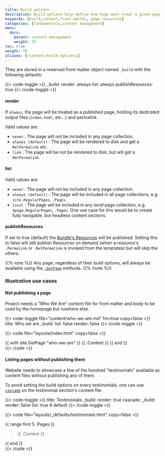```yaml
---
title: Build options
description: Build options help define how Hugo must treat a given page when building the site.
keywords: [build,content,front matter, page resources]
categories: [fundamentals,content management]
menu:
  docs:
    parent: content-management
    weight: 70
toc: true
weight: 70
aliases: [/content/build-options/]
---
```


They are stored in a reserved front matter object named `_build` with the following defaults:

{{< code-toggle >}}
_build:
  render: always
  list: always
  publishResources: true
{{< /code-toggle >}}

#### render

If `always`, the page will be treated as a published page, holding its dedicated output files (`index.html`, etc...) and permalink.

Valid values are:

  - `never`
    : The page will not be included in any page collection.
  - `always (default)`
    : The page will be rendered to disk and get a `RelPermalink` etc.
  - `link`
    : The page will be not be rendered to disk, but will get a `RelPermalink`.

#### list

Valid values are:
  
  - `never`
    : The page will not be included in any page collection.
  - `always (default)`
    : The page will be included in all page collections, e.g. `site.RegularPages`, `.Pages`.
  - `local`
    : The page will be included in any _local_ page collection, e.g. `$page.RegularPages`, `.Pages`. One use case for this would be to create fully navigable, but headless content sections.

#### publishResources

If set to true (default) the [Bundle's Resources](/content-management/page-bundles) will be published.
Setting this to false will still publish Resources on demand (when a resource's `.Permalink` or `.RelPermalink` is invoked from the templates) but will skip the others.

{{% note %}}
Any page, regardless of their build options, will always be available using the [`.GetPage`](/functions/getpage) methods.
{{% /note %}}

### Illustrative use cases

#### Not publishing a page

Project needs a "Who We Are" content file for front matter and body to be used by the homepage but nowhere else.

{{< code-toggle file="content/who-we-are.md" fm=true copy=false >}}
title: Who we are
_build:
 list: false
 render: false
{{< /code-toggle >}}

{{< code file="layouts/index.html" copy=false >}}
<section id="who-we-are">
  {{ with site.GetPage "who-we-are" }}
    {{ .Content }}
  {{ end }}
</section>
{{< /code >}}

#### Listing pages without publishing them

Website needs to showcase a few of the hundred "testimonials" available as content files without publishing any of them.

To avoid setting the build options on every testimonials, one can use [`cascade`](/content-management/front-matter#front-matter-cascade) on the testimonial section's content file.

{{< code-toggle >}}
title: Testimonials
_build:
  render: true
cascade:
  _build:
    render: false
    list: true # default
{{< /code-toggle >}}

{{< code file="layouts/_defaults/testimonials.html" copy=false >}}
<section id="testimonials">
  {{ range first 5 .Pages }}
    <blockquote cite="{{ .Params.cite }}">
      {{ .Content }}
    </blockquote>
  {{ end }}
</section>
{{< /code >}}
